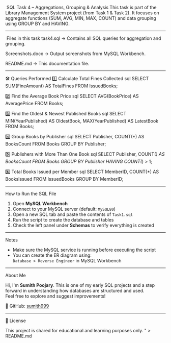  SQL Task 4 – Aggregations, Grouping & Analysis
This task is part of the Library Management System project (from Task 1 & Task 2).
It focuses on aggregate functions (SUM, AVG, MIN, MAX, COUNT) and data grouping using GROUP BY and HAVING.

----

 Files in this task
task4.sql → Contains all SQL queries for aggregation and grouping.

Screenshots.docx → Output screenshots from MySQL Workbench.

README.md → This documentation file.

----

🛠 Queries Performed
1️⃣ Calculate Total Fines Collected
 sql
SELECT SUM(FineAmount) AS TotalFines FROM IssuedBooks;

2️⃣ Find the Average Book Price
 sql
SELECT AVG(BookPrice) AS AveragePrice FROM Books;

3️⃣ Find the Oldest & Newest Published Books
 sql
SELECT MIN(YearPublished) AS OldestBook, MAX(YearPublished) AS LatestBook
FROM Books;

4️⃣ Group Books by Publisher
 sql
SELECT Publisher, COUNT(*) AS BooksCount
FROM Books
GROUP BY Publisher;

5️⃣ Publishers with More Than One Book
sql
SELECT Publisher, COUNT(*) AS BooksCount
FROM Books
GROUP BY Publisher
HAVING COUNT(*) > 1;

6️⃣ Total Books Issued per Member
sql
SELECT MemberID, COUNT(*) AS BooksIssued
FROM IssuedBooks
GROUP BY MemberID;

----

How to Run the SQL File

1. Open **MySQL Workbench**
2. Connect to your MySQL server (default: `MySQL80`)
3. Open a new SQL tab and paste the contents of `Task1.sql`
4. Run the script to create the database and tables
5. Check the left panel under **Schemas** to verify everything is created

---

 Notes

- Make sure the MySQL service is running before executing the script
- You can create the ER diagram using:  
  `Database > Reverse Engineer` in MySQL Workbench

---

About Me

Hi, I'm **Sumith Poojary**. This is one of my early SQL projects and a step forward in understanding how databases are structured and used.  
Feel free to explore and suggest improvements!

🔗 GitHub: [sumith999](https://github.com/sumith999)

---

📄 License

This project is shared for educational and learning purposes only.
" > README.md

